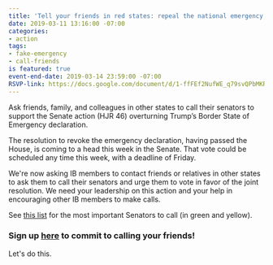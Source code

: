 ```yaml
---
title: 'Tell your friends in red states: repeal the national emergency!'
date: 2019-03-11 13:16:00 -07:00
categories:
- action
tags:
- fake-emergency
- call-friends
is featured: true
event-end-date: 2019-03-14 23:59:00 -07:00
RSVP-link: https://docs.google.com/document/d/1-ffFEf2NufWE_q79svQPbMKRLdmT2D1Cr7AqSL90u_8/edit
---
```


Ask friends, family, and colleagues in other states to call their senators to support the Senate action (HJR 46) overturning Trump’s Border State of Emergency declaration.

The resolution to revoke the emergency declaration, having passed the House, is coming to a head this week in the Senate. That vote could be scheduled any time this week, with a deadline of Friday.

We're now asking IB members to contact friends or relatives in other states to ask them to call their senators and urge them to vote in favor of the joint resolution. We need your leadership on this action and your help in encouraging other IB members to make calls.

See [this list](https://docs.google.com/spreadsheets/d/1bxvIrQxZ2wet1z4sn46XPIFz9VF7SroP_HOGoRKQ4NY/edit#gid=847409716) for the most important Senators to call (in green and yellow).

### Sign up [here](https://docs.google.com/document/d/1-ffFEf2NufWE_q79svQPbMKRLdmT2D1Cr7AqSL90u_8/edit) to commit to calling your friends!

Let's do this.

